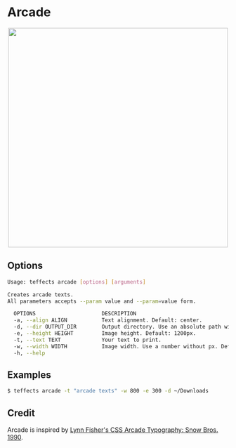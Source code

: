# Arcade

<p align="center">
<img width="500" src="https://raw.githubusercontent.com/shinokada/teffects/main/images/arcade.png" /> 
</p>

## Options

```sh
Usage: teffects arcade [options] [arguments]

Creates arcade texts.
All parameters accepts --param value and --param=value form.

  OPTIONS                     DESCRIPTION
  -a, --align ALIGN           Text alignment. Default: center.
  -d, --dir OUTPUT_DIR        Output directory. Use an absolute path without a trailing slash. Default: teffects/outputs directory.
  -e, --height HEIGHT         Image height. Default: 1200px.
  -t, --text TEXT             Your text to print.
  -w, --width WIDTH           Image width. Use a number without px. Default: 1600px.
  -h, --help  
```

## Examples

```sh
$ teffects arcade -t "arcade texts" -w 800 -e 300 -d ~/Downloads
```

## Credit

Arcade is inspired by [Lynn Fisher's CSS Arcade Typography: Snow Bros. 1990](https://codepen.io/lynnandtonic/pen/rNVNpmN).